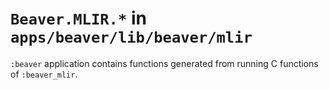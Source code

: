 # `Beaver.MLIR.*` in `apps/beaver/lib/beaver/mlir`

`:beaver` application contains functions generated from running C functions of `:beaver_mlir`.
